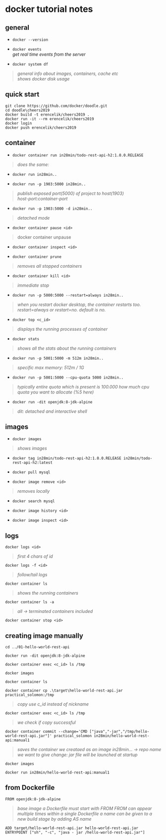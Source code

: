 # docker tutorial notes

## general
- `docker --version`

- `docker events`  
_get real time events from the server_


- `docker system df`  
 > _general info about images, containers, cache etc_  
  _shows docker disk usage_


## quick start
`git clone https://github.com/docker/doodle.git`  
`cd doodle\cheers2019`  
`docker build -t erencelik/cheers2019 .`  
`docker run -it --rm erencelik/cheers2019`  
`docker login`  
`docker push erencelik/cheers2019`  


## container
- `docker container run in28min/todo-rest-api-h2:1.0.0.RELEASE`  
 >_does the same:_  
- `docker run in28min..`


- `docker run -p 1903:5000 in28min..`  
>_publish exposed port(5000) of project to host(1903)_  
_host-port:container-port_  

- `docker run -p 1903:5000 -d in28min..`  
>_detached mode_

- `docker container pause <id>`  
>docker container unpause <id>

- `docker container inspect <id>`

- `docker container prune`  
>_removes all stopped containers_

- `docker container kill <id>`  
>_immediate stop_

- `docker run -p 5000:5000 --restart=always in28min..`  
>_when you restart docker desktop, the container restarts too._
>_restart=always or restart=no. default is no._

- `docker top <c_id>`  
>_displays the running processes of container_

- `docker stats`  
>_shows all the stats about the running containers_

- `docker run -p 5001:5000 -m 512m in28min..`  
>_specific max memory: 512m / 1G_

- `docker run -p 5001:5000 --cpu-quota 5000 in28min..`  
>_typically entire quota which is present is 100.000_
>_how much cpu quota you want to allocate (%5 here)_

- `docker run -dit openjdk:8-jdk-alpine`  
>_dit: detached and interactive shell_


## images
- `docker images`  
>_shows images_

- `docker tag in28min/todo-rest-api-h2:1.0.0.RELEASE in28min/todo-rest-api-h2:latest`

- `docker pull mysql`

- `docker image remove <id>`  
>_removes locally_

- `docker search mysql`

- `docker image history <id>`

- `docker image inspect <id>`  


## logs
`docker logs <id>`  
>_first 4 chars of id_

`docker logs -f <id>`  
>_follow/tail logs_

`docker container ls`  
>_shows the running containers_

`docker container ls -a`  
>_all -> terminated containers included_

`docker container stop <id>`  


## creating image manually

`cd ../01-hello-world-rest-api`

`docker run -dit openjdk:8-jdk-alpine`

`docker container exec <c_id> ls /tmp`

`docker images`

`docker container ls`

`docker container cp .\target\hello-world-rest-api.jar practical_solomon:/tmp`  
>_copy_
>_use c_id instead of nickname_


`docker container exec <c_id> ls /tmp`  
>_we check if copy successful_


`docker container commit --change='CMD ["java","-jar","/tmp/hello-world-rest-api.jar"]' practical_solomon in28min/hello-world-rest-api:manual1` 
>_saves the container we creataed as an image_
_in28min... -> repo name we want to give_
_change: jar file will be launched at startup_

`docker images`

`docker run in28min/hello-world-rest-api:manual1`


## from Dockerfile

`FROM openjdk:8-jdk-alpine`  
>_base image_
_a Dockerfile must start with FROM_
_FROM can appear multiple times within a single Dockerfile_
_a name can be given to a new build stage by adding AS name_

`ADD target/hello-world-rest-api.jar hello-world-rest-api.jar`  
`ENTRYPOINT ["sh", "-c", "java - jar /hello-world-rest-api.jar"]`  



